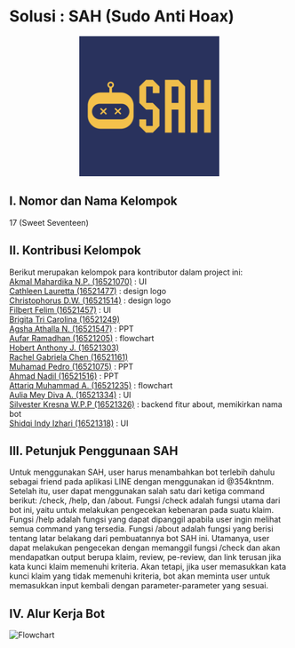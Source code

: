 # Solusi : SAH (Sudo Anti Hoax)

<p align="center">
<img src="assets/logo milestone.jpg" width="50%" height="50%" title="Logo SAH (Sudo Anti Hoax)">
</p>

## I. Nomor dan Nama Kelompok

17 (Sweet Seventeen)

## II. Kontribusi Kelompok
Berikut merupakan kelompok para kontributor dalam project ini: <br/>
[Akmal Mahardika N.P. (16521070)](https://github.com/4KMAL) : UI <br/>
[Cathleen Lauretta (16521477)](https://github.com/cathlauretta) : design logo <br/>
[Christophorus D.W. (16521514)](https://github.com/christodharma) : design logo <br/>
[Filbert Felim (16521457)](filbertfelim) : UI <br/>
[Brigita Tri Carolina (16521249)](https://github.com/BrigitaCarolina)<br/>
[Agsha Athalla N. (16521547)](https://github.com/agshaathalla) : PPT <br/>
[Aufar Ramadhan (16521205)](https://github.com/aufarr) : flowchart <br/>
[Hobert Anthony J. (16521303)](https://github.com/HobertJonatan)<br/>
[Rachel Gabriela Chen (16521161)](https://github.com/chaerla)<br/>
[Muhamad Pedro (16521075)](https://github.com/mpedro22) : PPT<br/>
[Ahmad Nadil (16521516)](https://github.com/IceTeaXXD) : PPT<br/>
[Attariq Muhammad A. (16521235)](https://github.com/attariqazhar) : flowchart<br/>
[Aulia Mey Diva A. (16521334)](https://github.com/auliamey) : UI <br/>
[Silvester Kresna W.P.P (16521326)](https://github.com/silvester-kw) : backend fitur about, memikirkan nama bot<br/>
[Shidqi Indy Izhari (16521318)](https://github.com/shidqizh) : UI <br/>

## III. Petunjuk Penggunaan SAH
Untuk menggunakan SAH, user harus menambahkan bot terlebih dahulu sebagai friend pada
aplikasi LINE dengan menggunakan id @354kntnm. Setelah itu, user dapat menggunakan
salah satu dari ketiga command berikut: /check, /help, dan /about.
Fungsi /check adalah fungsi utama dari bot ini, yaitu untuk melakukan pengecekan kebenaran
pada suatu klaim.
Fungsi /help adalah fungsi yang dapat dipanggil apabila user ingin melihat semua command
yang tersedia.
Fungsi /about adalah fungsi yang berisi tentang latar belakang dari pembuatannya
bot SAH ini.
Utamanya, user dapat melakukan pengecekan dengan memanggil fungsi /check dan akan mendapatkan
output berupa klaim, review, pe-review, dan link terusan jika kata kunci klaim memenuhi kriteria.
Akan tetapi, jika user memasukkan kata kunci klaim yang tidak memenuhi kriteria, bot akan meminta user
untuk memasukkan input kembali dengan parameter-parameter yang sesuai.

## IV. Alur Kerja Bot
![Flowchart](https://github.com/chaerla/Milestone02_K17/blob/6bb099041332de6ca0f8ce74ed82c18a9145a279/assets/Botchat%20Flowchart_K17.png)
